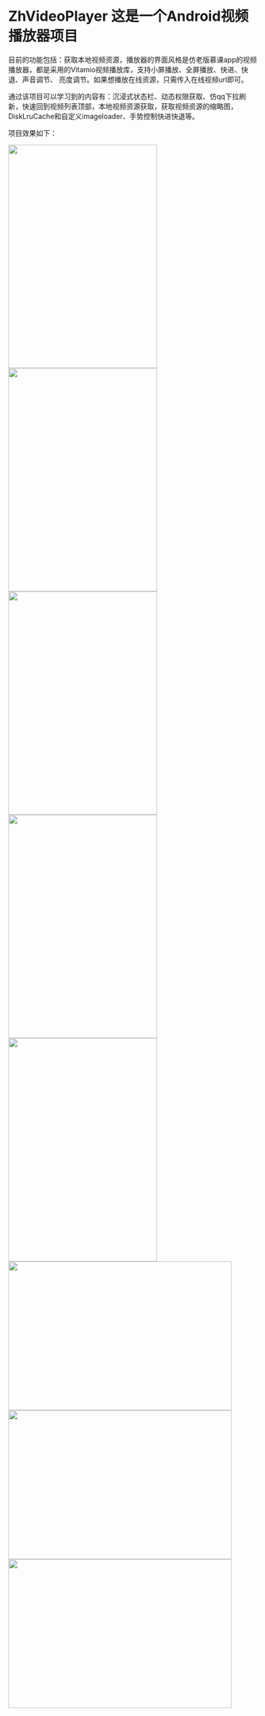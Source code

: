 # ZhVideoPlayer 这是一个Android视频播放器项目



目前的功能包括：获取本地视频资源，播放器的界面风格是仿老版慕课app的视频播放器，都是采用的Vitamio视频播放库，支持小屏播放、全屏播放、快进、快退、声音调节、
亮度调节。如果想播放在线资源，只需传入在线视频url即可。

通过该项目可以学习到的内容有：沉浸式状态栏、动态权限获取、仿qq下拉刷新，快速回到视频列表顶部，本地视频资源获取，获取视频资源的缩略图，DiskLruCache和自定义imageloader、手势控制快进快退等。    


项目效果如下：    

<img width="300" height="450" src="https://github.com/JustRight815/ZhVideoPlayer/blob/master/screenshots/6.png"/><img width="300" height="450" src="https://github.com/JustRight815/ZhVideoPlayer/blob/master/screenshots/7.png"/><img width="300" height="450" src="https://github.com/JustRight815/ZhVideoPlayer/blob/master/screenshots/2.jpg"/><img width="300" height="450" src="https://github.com/JustRight815/ZhVideoPlayer/blob/master/screenshots/5.png"/><img width="300" height="450" src="https://github.com/JustRight815/ZhVideoPlayer/blob/master/screenshots/4.jpg"/><img width="450" height="300" src="https://github.com/JustRight815/ZhVideoPlayer/blob/master/screenshots/1.jpg"/><img width="450" height="300" src="https://github.com/JustRight815/ZhVideoPlayer/blob/master/screenshots/8.jpg"/><img width="450" height="300" src="https://github.com/JustRight815/ZhVideoPlayer/blob/master/screenshots/9.jpg"/>
